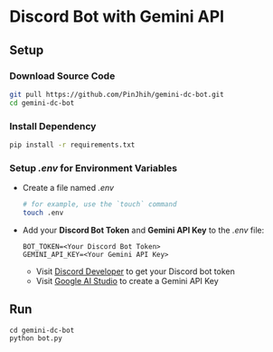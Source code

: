 # Discord Bot with Gemini API

## Setup

### Download Source Code

```bash
git pull https://github.com/PinJhih/gemini-dc-bot.git
cd gemini-dc-bot
```

### Install Dependency

```bash
pip install -r requirements.txt
```

### Setup *.env* for Environment Variables

- Create a file named *.env*
    ```bash
    # for example, use the `touch` command
    touch .env
    ```
- Add your **Discord Bot Token** and **Gemini API Key** to the *.env* file:
    ```
    BOT_TOKEN=<Your Discord Bot Token>
    GEMINI_API_KEY=<Your Gemini API Key>
    ```
    - Visit [Discord Developer](https://discord.com/developers/applications) to get your Discord bot token
    - Visit [Google AI Studio](https://aistudio.google.com/app/apikey) to create a Gemini API Key

## Run

```
cd gemini-dc-bot
python bot.py
```
